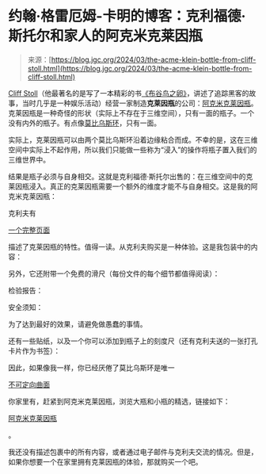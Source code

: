 <!--yml

类别：未分类

日期：2024-05-27 14:46:36

-->

# 约翰·格雷厄姆-卡明的博客：克利福德·斯托尔和家人的阿克米克莱因瓶

> 来源：[https://blog.jgc.org/2024/03/the-acme-klein-bottle-from-cliff-stoll.html](https://blog.jgc.org/2024/03/the-acme-klein-bottle-from-cliff-stoll.html)

[Cliff Stoll](https://zh.wikipedia.org/wiki/克利福德·斯托尔)（他最著名的是写了一本精彩的书[《布谷鸟之卵》](https://zh.wikipedia.org/wiki/布谷鸟之卵_(书))，讲述了追踪黑客的故事，当时几乎是一种娱乐活动）经营一家制造**克莱因瓶**的公司：[阿克米克莱因瓶](https://www.kleinbottle.com/)。克莱因瓶是一种奇怪的形状（实际上不存在于三维空间），只有一面的瓶子。一个没有内外的瓶子。有点像[莫比乌斯环](https://zh.wikipedia.org/wiki/莫比乌斯环)，只有一面。

实际上，克莱因瓶可以由两个莫比乌斯环沿着边缘粘合而成。不幸的是，这在三维空间中实际上不起作用，所以我们只能做一些称为“浸入”的操作将瓶子置入我们的三维世界中。

结果是瓶子必须与自身相交。这就是克利福德·斯托尔出售的：在三维空间中的克莱因瓶浸入。真正的克莱因瓶需要一个额外的维度才能不与自身相交。这是我的阿克米克莱因瓶：

克利夫有

[一个完整页面](https://www.kleinbottle.com/whats_a_klein_bottle.htm)

描述了克莱因瓶的特性。值得一读。从克利夫购买是一种体验。这是我包装中的内容：

另外，它还附带一个免费的滑尺（每份文件的每个细节都值得阅读）：

检验报告：

安全须知：

为了达到最好的效果，请避免做愚蠢的事情。

还有一些贴纸，以及一个你可以添加到瓶子上的刻度尺（还有克利夫送的一张打孔卡片作为书签）：

因此，如果像我一样，你已经厌倦了莫比乌斯环是唯一

[不可定向曲面](https://zh.wikipedia.org/wiki/可定向性)

你家里有，赶紧到阿克米克莱因瓶，浏览大瓶和小瓶的精选，链接如下：

[阿克米克莱因瓶](https://www.kleinbottle.com/)

。

我还没有描述包裹中的所有内容，或者通过电子邮件与克利夫交流的情况。但是，如果你想要一个在家里拥有克莱因瓶的体验，那就购买一个吧。

